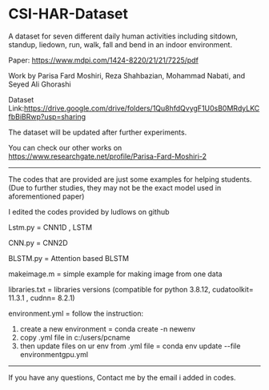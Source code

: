 # CSI-HAR-Dataset
A dataset for seven different daily human activities including sitdown, standup, liedown, run, walk,  fall and bend in an indoor environment.

Paper: https://www.mdpi.com/1424-8220/21/21/7225/pdf

Work by Parisa Fard Moshiri, Reza Shahbazian, Mohammad Nabati, and Seyed Ali Ghorashi

Dataset Link:https://drive.google.com/drive/folders/1Qu8hfdQvygF1U0sB0MRdyLKCfbBiBRwp?usp=sharing

The dataset will be updated after further experiments.

You can check our other works on https://www.researchgate.net/profile/Parisa-Fard-Moshiri-2

----------------------------------------------------------------------------------------------------------------------------------------------

The codes that are provided are just some examples for helping students. (Due to further studies, they may not be the exact model used in aforementioned paper)

I edited the codes provided by ludlows on github

Lstm.py = CNN1D , LSTM

CNN.py = CNN2D

BLSTM.py = Attention based BLSTM

makeimage.m = simple example for making image from one data

libraries.txt = libraries versions (compatible for python 3.8.12, cudatoolkit= 11.3.1 , cudnn= 8.2.1)

environment.yml = follow the instruction:

1) create a new environment = conda create -n newenv
2) copy .yml file in c:/users/pcname
3) then update files on ur env from .yml file = conda env update --file environmentgpu.yml

------------------------------------------------------------------------------------------------------------------------------------------------
If you have any questions, Contact me by the email i added in codes.


